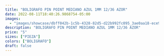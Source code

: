 ```yaml
---
title: "BOLIGRAFO PIN POINT MEDIANO AZUL 1MM 12/36 AZOR"
date: 2022-08-11T18:40:26.9868754-05:00
images:
  - "images/showcase/dbff042b-1c5b-4328-82d5-d22b992fc095_3ae0aa18-ece9-490f-adff-bbf6d9d0dd83.webp"
description: "BOLIGRAFO PIN POINT MEDIANO AZUL 1MM 12/36 AZOR"
price: "5"
sizes: ["PIEZA"]
colors: ["BOLIGRAFO"]
draft: false
---
```

